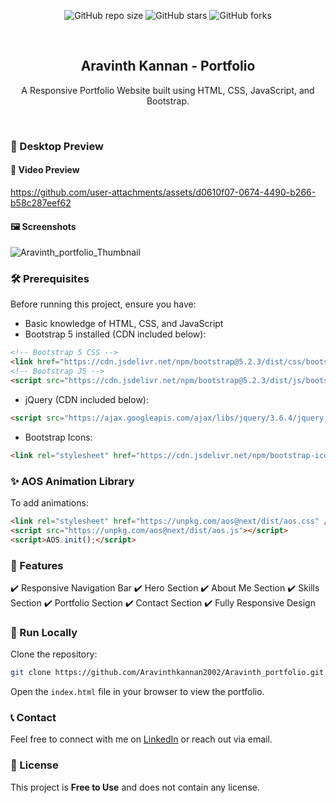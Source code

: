 <div align="center">
  
  ![GitHub repo size](https://img.shields.io/github/repo-size/Aravinthkannan2002/Aravinth_portfolio)
  ![GitHub stars](https://img.shields.io/github/stars/Aravinthkannan2002/Aravinth_portfolio?style=social)
  ![GitHub forks](https://img.shields.io/github/forks/Aravinthkannan2002/Aravinth_portfolio?style=social)

  <br />

  <h2 align="center">Aravinth Kannan - Portfolio</h2>

  A Responsive Portfolio Website built using HTML, CSS, JavaScript, and Bootstrap.

</div>

<br />

### 📌 Desktop Preview

#### 🎥 Video Preview


https://github.com/user-attachments/assets/d0610f07-0674-4490-b266-b58c287eef62

#### 🖼 Screenshots
![Aravinth_portfolio_Thumbnail](https://github.com/user-attachments/assets/7d8aa0a7-55bf-4070-a98c-7b51cd33757a)
### 🛠 Prerequisites

Before running this project, ensure you have:

* Basic knowledge of HTML, CSS, and JavaScript
* Bootstrap 5 installed (CDN included below):
```html
<!-- Bootstrap 5 CSS -->
<link href="https://cdn.jsdelivr.net/npm/bootstrap@5.2.3/dist/css/bootstrap.min.css" rel="stylesheet" crossorigin="anonymous" />
<!-- Bootstrap JS -->
<script src="https://cdn.jsdelivr.net/npm/bootstrap@5.2.3/dist/js/bootstrap.bundle.min.js" crossorigin="anonymous"></script>
```

* jQuery (CDN included below):
```html
<script src="https://ajax.googleapis.com/ajax/libs/jquery/3.6.4/jquery.min.js"></script>
```

* Bootstrap Icons:
```html
<link rel="stylesheet" href="https://cdn.jsdelivr.net/npm/bootstrap-icons@1.10.4/font/bootstrap-icons.css"/>
```

### ✨ AOS Animation Library

To add animations:
```html
<link rel="stylesheet" href="https://unpkg.com/aos@next/dist/aos.css" />
<script src="https://unpkg.com/aos@next/dist/aos.js"></script>
<script>AOS.init();</script>
```

### 📂 Features

✔️ Responsive Navigation Bar
✔️ Hero Section
✔️ About Me Section
✔️ Skills Section
✔️ Portfolio Section
✔️ Contact Section
✔️ Fully Responsive Design

### 🔧 Run Locally

Clone the repository:
```bash
git clone https://github.com/Aravinthkannan2002/Aravinth_portfolio.git
```

Open the `index.html` file in your browser to view the portfolio.

### 📞 Contact

Feel free to connect with me on [LinkedIn](https://www.linkedin.com/in/aravinth-kannan/) or reach out via email.

### 📜 License

This project is **Free to Use** and does not contain any license.

